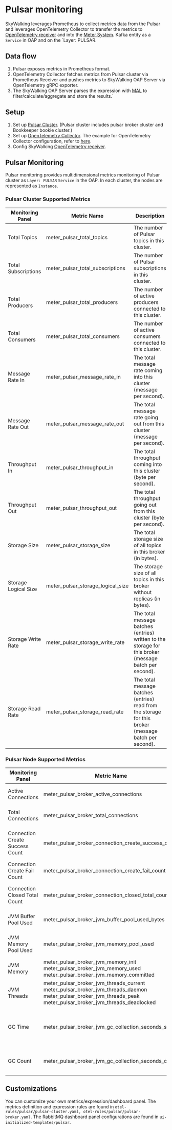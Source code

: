 # Pulsar monitoring

SkyWalking leverages Prometheus to collect metrics data from the Pulsar and leverages OpenTelemetry Collector to transfer the metrics to
[OpenTelemetry receiver](opentelemetry-receiver.md) and into the [Meter System](./../../concepts-and-designs/meter.md).
Kafka entity as a `Service` in OAP and on the `Layer: PULSAR.

## Data flow

1. Pulsar exposes metrics in Prometheus format.
2. OpenTelemetry Collector fetches metrics from Pulsar cluster via Prometheus Receiver and pushes metrics to SkyWalking OAP Server via OpenTelemetry gRPC exporter.
3. The SkyWalking OAP Server parses the expression with [MAL](../../concepts-and-designs/mal.md) to
   filter/calculate/aggregate and store the results.`

## Setup

1. Set up [Pulsar Cluster](https://pulsar.apache.org/docs/3.1.x/getting-started-docker-compose/). (Pulsar cluster includes pulsar broker cluster and Bookkeeper bookie cluster.)
2. Set up [OpenTelemetry Collector](https://opentelemetry.io/docs/collector/getting-started/#kubernetes). The example
   for OpenTelemetry Collector configuration, refer
   to [here](../../../../test/e2e-v2/cases/pulsar/otel-collector-config.yaml).
3. Config SkyWalking [OpenTelemetry receiver](opentelemetry-receiver.md).

## Pulsar Monitoring

Pulsar monitoring provides multidimensional metrics monitoring of Pulsar cluster as `Layer: PULSAR` `Service` in
the OAP. In each cluster, the nodes are represented as `Instance`.

### Pulsar Cluster Supported Metrics

| Monitoring Panel     | Metric Name                                | Description                                                                                            | Data Source    |
|----------------------|--------------------------------------------|--------------------------------------------------------------------------------------------------------|----------------|
| Total Topics         | meter_pulsar_total_topics                  | The number of Pulsar topics in this cluster.                                                           | Pulsar Cluster |
| Total Subscriptions  | meter_pulsar_total_subscriptions           | The number of Pulsar subscriptions in this cluster.                                                    | Pulsar Cluster |
| Total Producers      | meter_pulsar_total_producers               | The number of active producers connected to this cluster.                                              | Pulsar Cluster |
| Total Consumers      | meter_pulsar_total_consumers               | The number of active consumers connected to this cluster.                                              | Pulsar Cluster |
| Message Rate In      | meter_pulsar_message_rate_in               | The total message rate coming into this cluster (message per second).                                  | Pulsar Cluster |
| Message Rate Out     | meter_pulsar_message_rate_out              | The total message rate going out from this cluster (message per second).                               | Pulsar Cluster |
| Throughput In        | meter_pulsar_throughput_in                 | The total throughput coming into this cluster (byte per second).                                       | Pulsar Cluster |
| Throughput Out       | meter_pulsar_throughput_out                | The total throughput going out from this cluster (byte per second).                                    | Pulsar Cluster |
| Storage Size         | meter_pulsar_storage_size                  | The total storage size of all topics in this broker (in bytes).                                        | Pulsar Cluster |
| Storage Logical Size | meter_pulsar_storage_logical_size          | The storage size of all topics in this broker without replicas (in bytes).                             | Pulsar Cluster |
| Storage Write Rate   | meter_pulsar_storage_write_rate            | The total message batches (entries) written to the storage for this broker (message batch per second). | Pulsar Cluster |
| Storage Read Rate    | meter_pulsar_storage_read_rate             | The total message batches (entries) read from the storage for this broker (message batch per second).  | Pulsar Cluster |


### Pulsar Node Supported Metrics


| Monitoring Panel                | Metric Name                                                                                                                                                                         | Description                                             | Data Source    |
|---------------------------------|-------------------------------------------------------------------------------------------------------------------------------------------------------------------------------------|---------------------------------------------------------|----------------|
| Active Connections              | meter_pulsar_broker_active_connections                                                                                                                                              | The number of active connections.                       | Pulsar Broker  |
| Total Connections               | meter_pulsar_broker_total_connections                                                                                                                                               | The total number of connections.                        | Pulsar Broker  |
| Connection Create Success Count | meter_pulsar_broker_connection_create_success_count                                                                                                                                 | The number of successfully created connections.         | Pulsar Broker  |
| Connection Create Fail Count    | meter_pulsar_broker_connection_create_fail_count                                                                                                                                    | The number of failed connections.                       | Pulsar Broker  |
| Connection Closed Total Count   | meter_pulsar_broker_connection_closed_total_count                                                                                                                                   | The total number of closed connections.                 | Pulsar Broker  |
| JVM Buffer Pool Used            | meter_pulsar_broker_jvm_buffer_pool_used_bytes                                                                                                                                      | The usage of jvm buffer pool.                           | Pulsar Broker  |
| JVM Memory Pool Used            | meter_pulsar_broker_jvm_memory_pool_used                                                                                                                                            | The usage of jvm memory pool.                           | Pulsar Broker  |
| JVM Memory                      | meter_pulsar_broker_jvm_memory_init <br /> meter_pulsar_broker_jvm_memory_used <br /> meter_pulsar_broker_jvm_memory_committed                                                      | The usage of jvm memory.                                | Pulsar Broker  |
| JVM Threads                     | meter_pulsar_broker_jvm_threads_current <br /> meter_pulsar_broker_jvm_threads_daemon <br /> meter_pulsar_broker_jvm_threads_peak <br /> meter_pulsar_broker_jvm_threads_deadlocked | The usage of jvm threads.                               | Pulsar Broker  |
| GC Time                         | meter_pulsar_broker_jvm_gc_collection_seconds_sum                                                                                                                                   | Time spent in a given JVM garbage collector in seconds. | Pulsar Broker  |
| GC Count                        | meter_pulsar_broker_jvm_gc_collection_seconds_count                                                                                                                                 | The count of a given JVM garbage collector.             | Pulsar Broker  |

## Customizations

You can customize your own metrics/expression/dashboard panel.
The metrics definition and expression rules are found
in `otel-rules/pulsar/pulsar-cluster.yaml, otel-rules/pulsar/pulsar-broker.yaml`.
The RabbitMQ dashboard panel configurations are found in `ui-initialized-templates/pulsar`.
